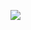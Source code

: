 <!--
id: 7980715347
link: http://jreed91.tumblr.com/post/7980715347/man-u-game-taken-with-instagram
slug: man-u-game-taken-with-instagram
date: Sat Jul 23 2011 15:06:16 GMT-0500 (CDT)
publish: 2011-07-023
tags: 
title: Man U Game!! (Taken with instagram)
-->


![](http://24.media.tumblr.com/tumblr_losyigKitW1qi8pkco1_1280.jpg)

